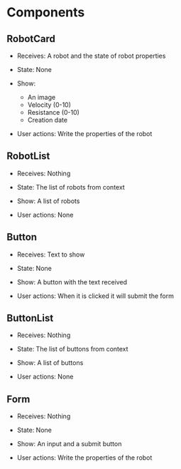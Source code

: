 # Components

## RobotCard

- Receives: A robot and the state of robot properties

- State: None

- Show:

  - An image
  - Velocity (0-10)
  - Resistance (0-10)
  - Creation date

- User actions: Write the properties of the robot

## RobotList

- Receives: Nothing

- State: The list of robots from context

- Show: A list of robots

- User actions: None

## Button

- Receives: Text to show

- State: None

- Show: A button with the text received

- User actions: When it is clicked it will submit the form

## ButtonList

- Receives: Nothing

- State: The list of buttons from context

- Show: A list of buttons

- User actions: None

## Form

- Receives: Nothing

- State: None

- Show: An input and a submit button

- User actions: Write the properties of the robot
